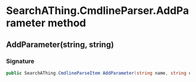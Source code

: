 # SearchAThing.CmdlineParser.AddParameter method
## AddParameter(string, string)
### Signature
```csharp
public SearchAThing.CmdlineParseItem AddParameter(string name, string description)
```
